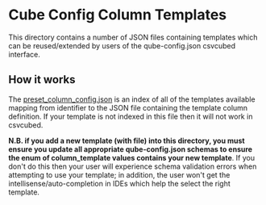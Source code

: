 # Cube Config Column Templates

This directory contains a number of JSON files containing templates which can be reused/extended by users of the qube-config.json csvcubed interface.

## How it works

The [preset_column_config.json](./preset_column_config.json) is an index of all of the templates available mapping from identifier to the JSON file containing the template column definition. If your template is not indexed in this file then it will not work in csvcubed.

**N.B. if you add a new template (with file) into this directory, you must ensure you update all appropriate qube-config.json schemas to ensure the enum of column_template values contains your new template**. If you don't do this then your user will experience schema validation errors when attempting to use your template; in addition, the user won't get the intellisense/auto-completion in IDEs which help the select the right template.
